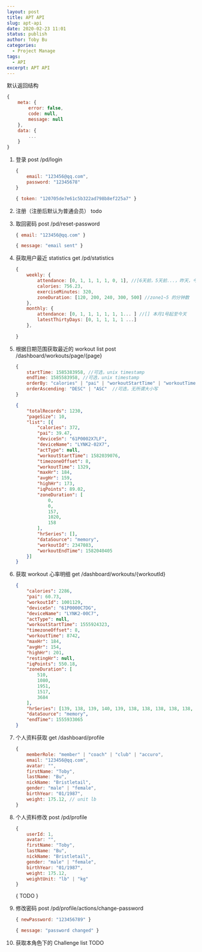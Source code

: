 ```yaml
---
layout: post
title: APT API
slug: apt-api
date: 2020-02-23 11:01
status: publish
author: Toby Bu
categories: 
  - Project Manage
tags: 
  - API
excerpt: APT API
---
```


默认返回结构

``` javascript
{
    meta: {
        error: false,
        code: null,
        message: null
    },
    data: {
        ...
    }
}
```

1. 登录 
    post /pd/login
    
    ``` javascript 
    { 
        email: "123456@qq.com", 
        password: "12345678" 
    } 
    ```
    
    ``` javascript 
    { token: "120705de7e61c5b322ad798b8ef225a7" }
    ```


2. 注册（注册后默认为普通会员）
    todo

3. 取回密码 
    post /pd/reset-password
    
    ``` javascript 
    { email: "123456@qq.com" } 
    ```
    
    ``` javascript 
    { message: "email sent" }
    ```


4. 获取用户最近 statistics 
    get /pd/statistics
    
    ``` javascript 
    {
        weekly: {
            attendance: [0, 1, 1, 1, 1, 0, 1], //[6天前，5天前...，昨天，今天]
            calories: 756.23,
            exerciseMinutes: 320,
            zoneDuration: [120, 200, 240, 300, 500] //zone1~5 的分钟数
        },
        monthly: {
            attendance: [0, 1, 1, 1, 1, 1, 1... ] //[] 本月1号起至今天
            latestThirtyDays: [0, 1, 1, 1, 1 ...]
        },
            
    }
    ```


5. 根据日期范围获取最近的 workout list 
    post /dashboard/workouts/page/{page}
    
    ``` javascript
    {
        startTime: 1585383958, //可选，unix timestamp
        endTime: 1585583958, //可选，unix timestamp
        orderBy: "calories" | "pai" | "workoutStartTime" | "workoutTime" | "iqPoints" | "maxHr" | "avgHr",  //可选，严格大小写
        orderAscending: "DESC" | "ASC"  //可选，无所谓大小写
    }
    ```
    
    ``` json
    {
        "totalRecords": 1230,
        "pageSize": 10,
        "list": [{
            "calories": 372,
            "pai": 39.47,
            "deviceSn": "61P0002X7LF",
            "deviceName": "LYNK2-02X7",
            "actType": null,
            "workoutStartTime": 1582039076,
            "timezoneOffset": 8,
            "workoutTime": 1329,
            "maxHr": 184,
            "avgHr": 159,
            "highHr": 173,
            "iqPoints": 89.02,
            "zoneDuration": [
                0,
                0,
                157,
                1020,
                158
            ],
            "hrSeries": [],
            "dataSource": "memory",
            "workoutId": 2347083,
            "workoutEndTime": 1582040405
        }]
    }
    ```
    

6. 获取 workout 心率明细
    get /dashboard/workouts/{workoutId}
    
    ``` json
    {
        "calories": 2286,
        "pai": 60.73,
        "workoutId": 1001129,
        "deviceSn": "61P0000C7DG",
        "deviceName": "LYNK2-00C7",
        "actType": null,
        "workoutStartTime": 1555924323,
        "timezoneOffset": 8,
        "workoutTime": 8742,
        "maxHr": 184,
        "avgHr": 154,
        "highHr": 201,
        "restingHr": null,
        "iqPoints": 550.18,
        "zoneDuration": [
            510,
            1080,
            1951,
            1517,
            3684
        ],
        "hrSeries": [139, 138, 139, 140, 139, 138, 138, 138, 138, 138, 138, 138, 138, 137, 137, 137, 137, 137, 137 ... ],
        "dataSource": "memory",
        "endTime": 1555933065
    }
    ```

7. 个人资料获取
    get /dashboard/profile
    
    ``` javascript 
    {
        memberRole: "member" | "coach" | "club" | "accuro",
        email: "123456@qq.com",
        avatar: "",
        firstName: "Toby",
        lastName: "Bu",
        nickName: "Bristletail",
        gender: "male" | "female",
        birthYear: "01/1987",
        weight: 175.12, // unit lb
    }
    ```


8. 个人资料修改
    post /pd/profile
    
    ``` javascript 
    {
        userId: 1,
        avatar: "",
        firstName: "Toby",
        lastName: "Bu",
        nickName: "Bristletail",
        gender: "male" | "female",
        birthYear: "01/1987",
        weight: 175.12,
        weightUnit: "lb" | "kg"
    }
    ```
    
    {
        TODO
    }

9. 修改密码
    post /pd/profile/actions/change-password
    
    ``` javascript 
    { newPassword: "123456789" }
    ```
    
    ``` javascript 
    { message: "password changed" }
    ```

10. 获取本角色下的 Challenge list
        TODO


